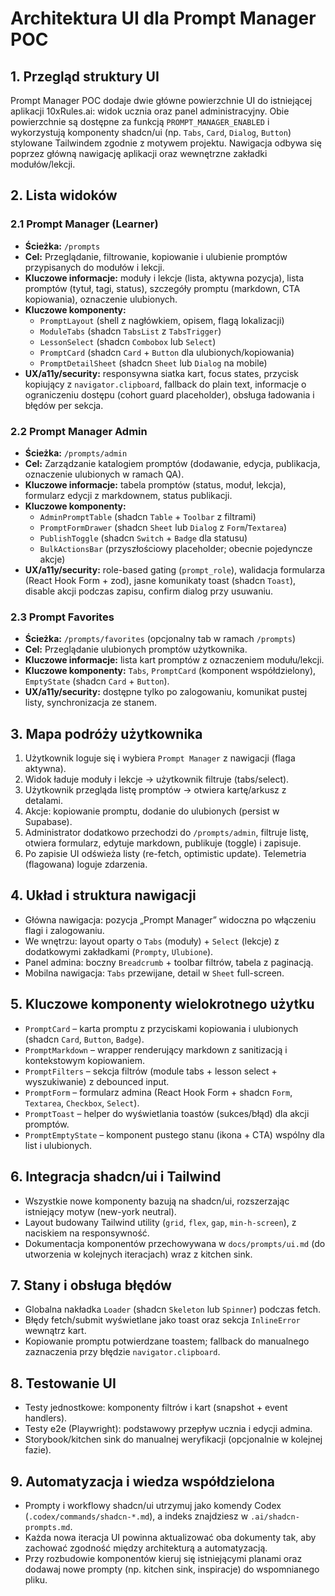 # Architektura UI dla Prompt Manager POC

## 1. Przegląd struktury UI
Prompt Manager POC dodaje dwie główne powierzchnie UI do istniejącej aplikacji 10xRules.ai: widok ucznia oraz panel administracyjny. Obie powierzchnie są dostępne za funkcją `PROMPT_MANAGER_ENABLED` i wykorzystują komponenty shadcn/ui (np. `Tabs`, `Card`, `Dialog`, `Button`) stylowane Tailwindem zgodnie z motywem projektu. Nawigacja odbywa się poprzez główną nawigację aplikacji oraz wewnętrzne zakładki modułów/lekcji.

## 2. Lista widoków
### 2.1 Prompt Manager (Learner)
- **Ścieżka:** `/prompts`
- **Cel:** Przeglądanie, filtrowanie, kopiowanie i ulubienie promptów przypisanych do modułów i lekcji.
- **Kluczowe informacje:** moduły i lekcje (lista, aktywna pozycja), lista promptów (tytuł, tagi, status), szczegóły promptu (markdown, CTA kopiowania), oznaczenie ulubionych.
- **Kluczowe komponenty:**
  - `PromptLayout` (shell z nagłówkiem, opisem, flagą lokalizacji)
  - `ModuleTabs` (shadcn `TabsList` z `TabsTrigger`)
  - `LessonSelect` (shadcn `Combobox` lub `Select`)
  - `PromptCard` (shadcn `Card` + `Button` dla ulubionych/kopiowania)
  - `PromptDetailSheet` (shadcn `Sheet` lub `Dialog` na mobile)
- **UX/a11y/security:** responsywna siatka kart, focus states, przycisk kopiujący z `navigator.clipboard`, fallback do plain text, informacje o ograniczeniu dostępu (cohort guard placeholder), obsługa ładowania i błędów per sekcja.

### 2.2 Prompt Manager Admin
- **Ścieżka:** `/prompts/admin`
- **Cel:** Zarządzanie katalogiem promptów (dodawanie, edycja, publikacja, oznaczenie ulubionych w ramach QA).
- **Kluczowe informacje:** tabela promptów (status, moduł, lekcja), formularz edycji z markdownem, status publikacji.
- **Kluczowe komponenty:**
  - `AdminPromptTable` (shadcn `Table` + `Toolbar` z filtrami)
  - `PromptFormDrawer` (shadcn `Sheet` lub `Dialog` z `Form`/`Textarea`)
  - `PublishToggle` (shadcn `Switch` + `Badge` dla statusu)
  - `BulkActionsBar` (przyszłościowy placeholder; obecnie pojedyncze akcje)
- **UX/a11y/security:** role-based gating (`prompt_role`), walidacja formularza (React Hook Form + zod), jasne komunikaty toast (shadcn `Toast`), disable akcji podczas zapisu, confirm dialog przy usuwaniu.

### 2.3 Prompt Favorites
- **Ścieżka:** `/prompts/favorites` (opcjonalny tab w ramach `/prompts`)
- **Cel:** Przeglądanie ulubionych promptów użytkownika.
- **Kluczowe informacje:** lista kart promptów z oznaczeniem modułu/lekcji.
- **Kluczowe komponenty:** `Tabs`, `PromptCard` (komponent współdzielony), `EmptyState` (shadcn `Card` + `Button`).
- **UX/a11y/security:** dostępne tylko po zalogowaniu, komunikat pustej listy, synchronizacja ze stanem.

## 3. Mapa podróży użytkownika
1. Użytkownik loguje się i wybiera `Prompt Manager` z nawigacji (flaga aktywna).
2. Widok ładuje moduły i lekcje → użytkownik filtruje (tabs/select).
3. Użytkownik przegląda listę promptów → otwiera kartę/arkusz z detalami.
4. Akcje: kopiowanie promptu, dodanie do ulubionych (persist w Supabase).
5. Administrator dodatkowo przechodzi do `/prompts/admin`, filtruje listę, otwiera formularz, edytuje markdown, publikuje (toggle) i zapisuje.
6. Po zapisie UI odświeża listy (re-fetch, optimistic update). Telemetria (flagowana) loguje zdarzenia.

## 4. Układ i struktura nawigacji
- Główna nawigacja: pozycja „Prompt Manager” widoczna po włączeniu flagi i zalogowaniu.
- We wnętrzu: layout oparty o `Tabs` (moduły) + `Select` (lekcje) z dodatkowymi zakładkami (`Prompty`, `Ulubione`).
- Panel admina: boczny `Breadcrumb` + toolbar filtrów, tabela z paginacją.
- Mobilna nawigacja: `Tabs` przewijane, detail w `Sheet` full-screen.

## 5. Kluczowe komponenty wielokrotnego użytku
- `PromptCard` – karta promptu z przyciskami kopiowania i ulubionych (shadcn `Card`, `Button`, `Badge`).
- `PromptMarkdown` – wrapper renderujący markdown z sanitizacją i kontekstowym kopiowaniem.
- `PromptFilters` – sekcja filtrów (module tabs + lesson select + wyszukiwanie) z debounced input.
- `PromptForm` – formularz admina (React Hook Form + shadcn `Form`, `Textarea`, `Checkbox`, `Select`).
- `PromptToast` – helper do wyświetlania toastów (sukces/błąd) dla akcji promptów.
- `PromptEmptyState` – komponent pustego stanu (ikona + CTA) wspólny dla list i ulubionych.

## 6. Integracja shadcn/ui i Tailwind
- Wszystkie nowe komponenty bazują na shadcn/ui, rozszerzając istniejący motyw (new-york neutral).
- Layout budowany Tailwind utility (`grid`, `flex`, `gap`, `min-h-screen`), z naciskiem na responsywność.
- Dokumentacja komponentów przechowywana w `docs/prompts/ui.md` (do utworzenia w kolejnych iteracjach) wraz z kitchen sink.

## 7. Stany i obsługa błędów
- Globalna nakładka `Loader` (shadcn `Skeleton` lub `Spinner`) podczas fetch.
- Błędy fetch/submit wyświetlane jako toast oraz sekcja `InlineError` wewnątrz kart.
- Kopiowanie promptu potwierdzane toastem; fallback do manualnego zaznaczenia przy błędzie `navigator.clipboard`.

## 8. Testowanie UI
- Testy jednostkowe: komponenty filtrów i kart (snapshot + event handlers).
- Testy e2e (Playwright): podstawowy przepływ ucznia i edycji admina.
- Storybook/kitchen sink do manualnej weryfikacji (opcjonalnie w kolejnej fazie).

## 9. Automatyzacja i wiedza współdzielona
- Prompty i workflowy shadcn/ui utrzymuj jako komendy Codex (`.codex/commands/shadcn-*.md`), a indeks znajdziesz w `.ai/shadcn-prompts.md`.
- Każda nowa iteracja UI powinna aktualizować oba dokumenty tak, aby zachować zgodność między architekturą a automatyzacją.
- Przy rozbudowie komponentów kieruj się istniejącymi planami oraz dodawaj nowe prompty (np. kitchen sink, inspiracje) do wspomnianego pliku.
